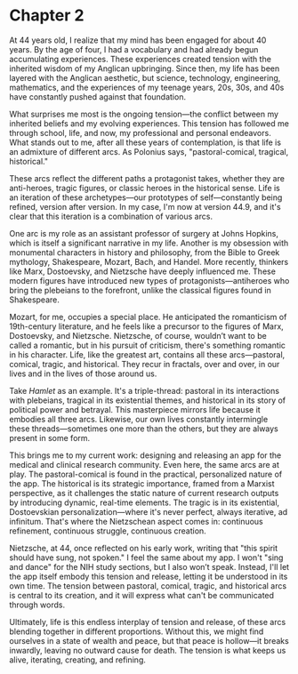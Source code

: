 # Chapter 2
At 44 years old, I realize that my mind has been engaged for about 40 years. By the age of four, I had a vocabulary and had already begun accumulating experiences. These experiences created tension with the inherited wisdom of my Anglican upbringing. Since then, my life has been layered with the Anglican aesthetic, but science, technology, engineering, mathematics, and the experiences of my teenage years, 20s, 30s, and 40s have constantly pushed against that foundation.

What surprises me most is the ongoing tension—the conflict between my inherited beliefs and my evolving experiences. This tension has followed me through school, life, and now, my professional and personal endeavors. What stands out to me, after all these years of contemplation, is that life is an admixture of different arcs. As Polonius says, "pastoral-comical, tragical, historical." 

These arcs reflect the different paths a protagonist takes, whether they are anti-heroes, tragic figures, or classic heroes in the historical sense. Life is an iteration of these archetypes—our prototypes of self—constantly being refined, version after version. In my case, I'm now at version 44.9, and it's clear that this iteration is a combination of various arcs.

One arc is my role as an assistant professor of surgery at Johns Hopkins, which is itself a significant narrative in my life. Another is my obsession with monumental characters in history and philosophy, from the Bible to Greek mythology, Shakespeare, Mozart, Bach, and Handel. More recently, thinkers like Marx, Dostoevsky, and Nietzsche have deeply influenced me. These modern figures have introduced new types of protagonists—antiheroes who bring the plebeians to the forefront, unlike the classical figures found in Shakespeare.

Mozart, for me, occupies a special place. He anticipated the romanticism of 19th-century literature, and he feels like a precursor to the figures of Marx, Dostoevsky, and Nietzsche. Nietzsche, of course, wouldn’t want to be called a romantic, but in his pursuit of criticism, there's something romantic in his character. Life, like the greatest art, contains all these arcs—pastoral, comical, tragic, and historical. They recur in fractals, over and over, in our lives and in the lives of those around us.

Take *Hamlet* as an example. It's a triple-thread: pastoral in its interactions with plebeians, tragical in its existential themes, and historical in its story of political power and betrayal. This masterpiece mirrors life because it embodies all three arcs. Likewise, our own lives constantly intermingle these threads—sometimes one more than the others, but they are always present in some form.

This brings me to my current work: designing and releasing an app for the medical and clinical research community. Even here, the same arcs are at play. The pastoral-comical is found in the practical, personalized nature of the app. The historical is its strategic importance, framed from a Marxist perspective, as it challenges the static nature of current research outputs by introducing dynamic, real-time elements. The tragic is in its existential, Dostoevskian personalization—where it's never perfect, always iterative, ad infinitum. That's where the Nietzschean aspect comes in: continuous refinement, continuous struggle, continuous creation.

Nietzsche, at 44, once reflected on his early work, writing that "this spirit should have sung, not spoken." I feel the same about my app. I won't "sing and dance" for the NIH study sections, but I also won’t speak. Instead, I'll let the app itself embody this tension and release, letting it be understood in its own time. The tension between pastoral, comical, tragic, and historical arcs is central to its creation, and it will express what can't be communicated through words.

Ultimately, life is this endless interplay of tension and release, of these arcs blending together in different proportions. Without this, we might find ourselves in a state of wealth and peace, but that peace is hollow—it breaks inwardly, leaving no outward cause for death. The tension is what keeps us alive, iterating, creating, and refining.

 